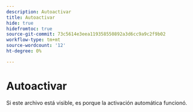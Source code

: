 ```yaml
---
description: Autoactivar
title: Autoactivar
hide: true
hidefromtoc: true
source-git-commit: 73c5614e3eea119358550892a3d6cc9a9c2f9b02
workflow-type: tm+mt
source-wordcount: '12'
ht-degree: 0%

---
```


# Autoactivar

Si este archivo está visible, es porque la activación automática funcionó.
